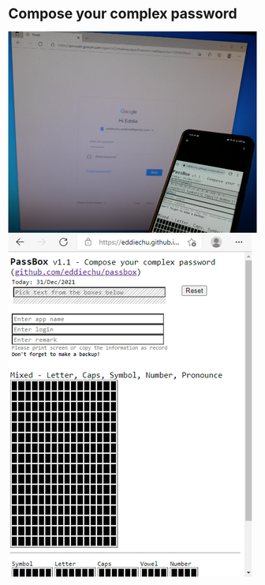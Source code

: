 # Compose your complex password
![alt text](https://raw.githubusercontent.com/eddiechu/passbox/main/image/image1.png)
![alt text](https://raw.githubusercontent.com/eddiechu/passbox/main/image/screen1.gif)

